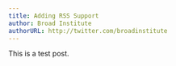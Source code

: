 ```yaml
---
title: Adding RSS Support
author: Broad Institute
authorURL: http://twitter.com/broadinstitute
---
```


This is a test post.
